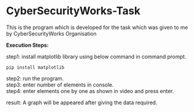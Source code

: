 # CyberSecurityWorks-Task
This is the program which is developed for the task which was given to me by CyberSecurityWorks Organisation

<b>Execution Steps:</b>

step1: install matplotlib library using below command in command prompt.
	
	pip install matplotlib

step2: run the program. <br/>
step3: enter number of elements in console.<br/>
step4: enter elements one by one as shown in video and press enter.<br/>

result: A graph will be appeared after giving the data required.
